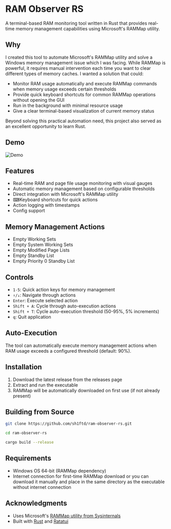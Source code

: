 # RAM Observer RS

A terminal-based RAM monitoring tool written in Rust that provides real-time memory management capabilities using Microsoft's RAMMap utility.

## Why

I created this tool to automate Microsoft's RAMMap utility and solve a Windows memory management issue which I was facing. While RAMMap is powerful, it requires manual intervention each time you want to clear different types of memory caches. I wanted a solution that could:

- Monitor RAM usage automatically and execute RAMMap commands when memory usage exceeds certain thresholds
- Provide quick keyboard shortcuts for common RAMMap operations without opening the GUI
- Run in the background with minimal resource usage
- Give a clear terminal-based visualization of current memory status

Beyond solving this practical automation need, this project also served as an excellent opportunity to learn Rust.

## Demo

![Demo](assets/demo.gif)

## Features

- Real-time RAM and page file usage monitoring with visual gauges
- Automatic memory management based on configurable thresholds
- Direct integration with Microsoft's RAMMap utility
- ⌨Keyboard shortcuts for quick actions
- Action logging with timestamps
- Config support

## Memory Management Actions

- Empty Working Sets
- Empty System Working Sets
- Empty Modified Page Lists
- Empty Standby List
- Empty Priority 0 Standby List

## Controls

- `1-5`: Quick action keys for memory management
- `↑/↓`: Navigate through actions
- `Enter`: Execute selected action
- `Shift + A`: Cycle through auto-execution actions
- `Shift + T`: Cycle auto-execution threshold (50-95%, 5% increments)
- `q`: Quit application

## Auto-Execution

The tool can automatically execute memory management actions when RAM usage exceeds a configured threshold (default: 90%).

## Installation

1. Download the latest release from the releases page
2. Extract and run the executable
3. RAMMap will be automatically downloaded on first use (if not already present)

## Building from Source

```bash
git clone https://github.com/sh1ftd/ram-observer-rs.git
```

```bash
cd ram-observer-rs
```

```bash
cargo build --release

```

## Requirements

- Windows OS 64-bit (RAMMap dependency)
- Internet connection for first-time RAMMap download or you can download it manually and place in the same directory as the executable without internet connection

## Acknowledgments

- Uses Microsoft's [RAMMap utility from Sysinternals](https://docs.microsoft.com/en-us/sysinternals/downloads/rammap)
- Built with [Rust](https://www.rust-lang.org/) and [Ratatui](https://ratatui.rs/)
